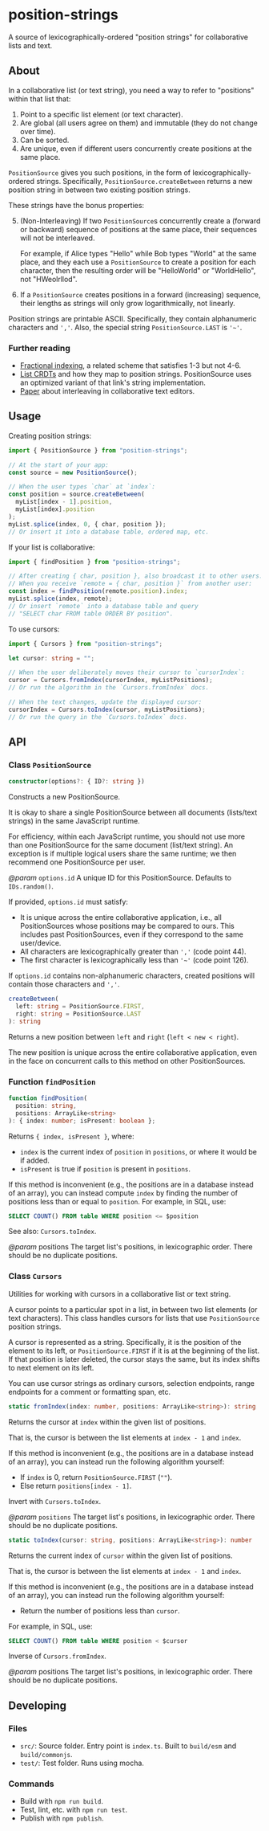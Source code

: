# position-strings

A source of lexicographically-ordered "position strings" for
collaborative lists and text.

## About

In a collaborative list (or text string), you need a way to refer
to "positions" within that list that:

1. Point to a specific list element (or text character).
2. Are global (all users agree on them) and immutable (they do not
   change over time).
3. Can be sorted.
4. Are unique, even if different users concurrently create positions
   at the same place.

`PositionSource` gives you such positions, in the form
of lexicographically-ordered strings. Specifically, `PositionSource.createBetween`
returns a new position string in between two existing position strings.

These strings have the bonus properties:

5. (Non-Interleaving) If two `PositionSource`s concurrently create a (forward or backward)
   sequence of positions at the same place,
   their sequences will not be interleaved.

   For example, if
   Alice types "Hello" while Bob types "World" at the same place,
   and they each use a `PositionSource` to create a position for each
   character, then
   the resulting order will be "HelloWorld" or "WorldHello", not
   "HWeolrllod".

6. If a `PositionSource` creates positions in a forward (increasing)
   sequence, their lengths as strings will only grow logarithmically,
   not linearly.

Position strings are printable ASCII. Specifically, they
contain alphanumeric characters and `','`.
Also, the special string `PositionSource.LAST` is `'~'`.

### Further reading

- [Fractional indexing](https://www.figma.com/blog/realtime-editing-of-ordered-sequences/#fractional-indexing),
  a related scheme that satisfies 1-3 but not 4-6.
- [List CRDTs](https://mattweidner.com/2022/10/21/basic-list-crdt.html)
  and how they map to position strings. PositionSource uses an optimized
  variant of that link's string implementation.
- [Paper](https://www.repository.cam.ac.uk/handle/1810/290391) about
  interleaving in collaborative text editors.

## Usage

Creating position strings:

```ts
import { PositionSource } from "position-strings";

// At the start of your app:
const source = new PositionSource();

// When the user types `char` at `index`:
const position = source.createBetween(
  myList[index - 1].position,
  myList[index].position
);
myList.splice(index, 0, { char, position });
// Or insert it into a database table, ordered map, etc.
```

If your list is collaborative:

```ts
import { findPosition } from "position-strings";

// After creating { char, position }, also broadcast it to other users.
// When you receive `remote = { char, position }` from another user:
const index = findPosition(remote.position).index;
myList.splice(index, remote);
// Or insert `remote` into a database table and query
// "SELECT char FROM table ORDER BY position".
```

To use cursors:

```ts
import { Cursors } from "position-strings";

let cursor: string = "";

// When the user deliberately moves their cursor to `cursorIndex`:
cursor = Cursors.fromIndex(cursorIndex, myListPositions);
// Or run the algorithm in the `Cursors.fromIndex` docs.

// When the text changes, update the displayed cursor:
cursorIndex = Cursors.toIndex(cursor, myListPositions);
// Or run the query in the `Cursors.toIndex` docs.
```

<!-- TODO: test usage snippets -->

## API

### Class `PositionSource`

```ts
constructor(options?: { ID?: string })
```

Constructs a new PositionSource.

It is okay to share a single PositionSource between
all documents (lists/text strings) in the same JavaScript runtime.

For efficiency, within each JavaScript runtime, you should not use
more than one PositionSource for the same document (list/text string).
An exception is if multiple logical users share the same runtime;
we then recommend one PositionSource per user.

_@param_ `options.id` A unique ID for this PositionSource. Defaults to `IDs.random()`.

If provided, `options.id` must satisfy:

- It is unique across the entire collaborative application, i.e.,
  all PositionSources whose positions may be compared to ours. This
  includes past PositionSources, even if they correspond to the same
  user/device.
- All characters are lexicographically greater than `','` (code point 44).
- The first character is lexicographically less than `'~'` (code point 126).

If `options.id` contains non-alphanumeric characters, created positions
will contain those characters and `','`.

```ts
createBetween(
  left: string = PositionSource.FIRST,
  right: string = PositionSource.LAST
): string
```

Returns a new position between `left` and `right`
(`left < new < right`).

The new position is unique across the entire collaborative application,
even in the face on concurrent calls to this method on other
PositionSources.

### Function `findPosition`

```ts
function findPosition(
  position: string,
  positions: ArrayLike<string>
): { index: number; isPresent: boolean };
```

Returns `{ index, isPresent }`, where:

- `index` is the current index of `position` in `positions`,
  or where it would be if added.
- `isPresent` is true if `position` is present in `positions`.

If this method is inconvenient (e.g., the positions are in a database
instead of an array), you can instead compute
`index` by finding the number of positions less than or equal to `position`. For example, in SQL, use:

```sql
SELECT COUNT() FROM table WHERE position <= $position
```

See also: `Cursors.toIndex`.

_@param_ positions The target list's positions, in lexicographic order.
There should be no duplicate positions.

### Class `Cursors`

Utilities for working with cursors in a collaborative list
or text string.

A cursor points to a particular spot in a list, in between
two list elements (or text characters). This class handles
cursors for lists that use `PositionSource` position strings.

A cursor is represented as a string.
Specifically, it is the position of the element
to its left, or `PositionSource.FIRST` if it is at the beginning
of the list. If that position is later deleted, the cursor stays the
same, but its index shifts to next element on its left.

You can use cursor strings as ordinary cursors, selection endpoints,
range endpoints for a comment or formatting span, etc.

```ts
static fromIndex(index: number, positions: ArrayLike<string>): string
```

Returns the cursor at `index` within the given list of positions.

That is, the cursor is between the list elements at `index - 1` and `index`.

If this method is inconvenient (e.g., the positions are in a database
instead of an array), you can instead run the following algorithm yourself:

- If `index` is 0, return `PositionSource.FIRST` (`""`).
- Else return `positions[index - 1]`.

Invert with `Cursors.toIndex`.

_@param_ `positions` The target list's positions, in lexicographic order.
There should be no duplicate positions.

```ts
static toIndex(cursor: string, positions: ArrayLike<string>): number
```

Returns the current index of `cursor` within the given list of
positions.

That is, the cursor is between the list elements at `index - 1` and `index`.

If this method is inconvenient (e.g., the positions are in a database
instead of an array), you can instead run the following algorithm yourself:

- Return the number of positions less than `cursor`.

For example, in SQL, use:

```sql
SELECT COUNT() FROM table WHERE position < $cursor
```

Inverse of `Cursors.fromIndex`.

_@param_ positions The target list's positions, in lexicographic order.
There should be no duplicate positions.

## Developing

### Files

- `src/`: Source folder. Entry point is `index.ts`. Built to `build/esm` and `build/commonjs`.
- `test/`: Test folder. Runs using mocha.

### Commands

- Build with `npm run build`.
- Test, lint, etc. with `npm run test`.
- Publish with `npm publish`.

```

```
